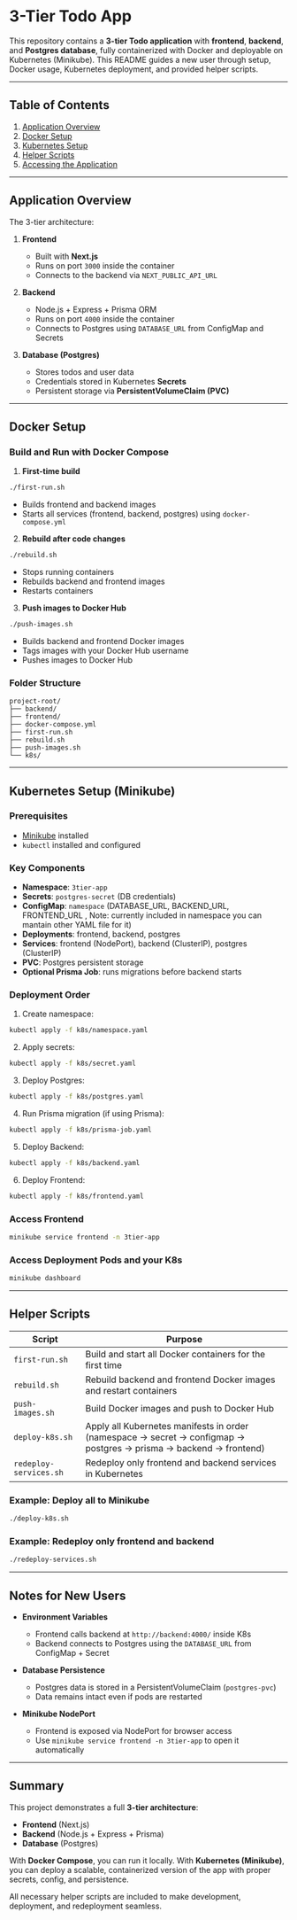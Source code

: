 
# 3-Tier Todo App

This repository contains a **3-tier Todo application** with **frontend**, **backend**, and **Postgres database**, fully containerized with Docker and deployable on Kubernetes (Minikube). This README guides a new user through setup, Docker usage, Kubernetes deployment, and provided helper scripts.

---

## Table of Contents
1. [Application Overview](#application-overview)
2. [Docker Setup](#docker-setup)
3. [Kubernetes Setup](#kubernetes-setup)
4. [Helper Scripts](#helper-scripts)
5. [Accessing the Application](#accessing-the-application)

---

## Application Overview

The 3-tier architecture:

1. **Frontend**
   - Built with **Next.js**
   - Runs on port `3000` inside the container
   - Connects to the backend via `NEXT_PUBLIC_API_URL`

2. **Backend**
   - Node.js + Express + Prisma ORM
   - Runs on port `4000` inside the container
   - Connects to Postgres using `DATABASE_URL` from ConfigMap and Secrets

3. **Database (Postgres)**
   - Stores todos and user data
   - Credentials stored in Kubernetes **Secrets**
   - Persistent storage via **PersistentVolumeClaim (PVC)**

---

## Docker Setup

### Build and Run with Docker Compose

1. **First-time build**
```bash
./first-run.sh
````

* Builds frontend and backend images
* Starts all services (frontend, backend, postgres) using `docker-compose.yml`

2. **Rebuild after code changes**

```bash
./rebuild.sh
```

* Stops running containers
* Rebuilds backend and frontend images
* Restarts containers

3. **Push images to Docker Hub**

```bash
./push-images.sh
```

* Builds backend and frontend Docker images
* Tags images with your Docker Hub username
* Pushes images to Docker Hub

### Folder Structure

```
project-root/
├── backend/
├── frontend/
├── docker-compose.yml
├── first-run.sh
├── rebuild.sh
├── push-images.sh
└── k8s/
```

---

## Kubernetes Setup (Minikube)

### Prerequisites

* [Minikube](https://minikube.sigs.k8s.io/docs/start/) installed
* `kubectl` installed and configured

### Key Components

* **Namespace**: `3tier-app`
* **Secrets**: `postgres-secret` (DB credentials)
* **ConfigMap**: `namespace` (DATABASE_URL, BACKEND_URL, FRONTEND_URL , Note: currently included in namespace you can mantain other YAML file for it)
* **Deployments**: frontend, backend, postgres
* **Services**: frontend (NodePort), backend (ClusterIP), postgres (ClusterIP)
* **PVC**: Postgres persistent storage
* **Optional Prisma Job**: runs migrations before backend starts

### Deployment Order

1. Create namespace:

```bash
kubectl apply -f k8s/namespace.yaml
```

2. Apply secrets:

```bash
kubectl apply -f k8s/secret.yaml
```

3. Deploy Postgres:

```bash
kubectl apply -f k8s/postgres.yaml
```

4. Run Prisma migration (if using Prisma):

```bash
kubectl apply -f k8s/prisma-job.yaml
```

5. Deploy Backend:

```bash
kubectl apply -f k8s/backend.yaml
```

6. Deploy Frontend:

```bash
kubectl apply -f k8s/frontend.yaml
```

### Access Frontend

```bash
minikube service frontend -n 3tier-app
```

### Access Deployment Pods and your K8s

```bash
minikube dashboard
```


---

## Helper Scripts

| Script                 | Purpose                                                                                                           |
| ---------------------- | ----------------------------------------------------------------------------------------------------------------- |
| `first-run.sh`         | Build and start all Docker containers for the first time                                                          |
| `rebuild.sh`           | Rebuild backend and frontend Docker images and restart containers                                                 |
| `push-images.sh`       | Build Docker images and push to Docker Hub                                                                        |
| `deploy-k8s.sh`        | Apply all Kubernetes manifests in order (namespace → secret → configmap → postgres → prisma → backend → frontend) |
| `redeploy-services.sh` | Redeploy only frontend and backend services in Kubernetes                                                         |

### Example: Deploy all to Minikube

```bash
./deploy-k8s.sh
```

### Example: Redeploy only frontend and backend

```bash
./redeploy-services.sh
```

---

## Notes for New Users

* **Environment Variables**

  * Frontend calls backend at `http://backend:4000/` inside K8s
  * Backend connects to Postgres using the `DATABASE_URL` from ConfigMap + Secret

* **Database Persistence**

  * Postgres data is stored in a PersistentVolumeClaim (`postgres-pvc`)
  * Data remains intact even if pods are restarted

* **Minikube NodePort**

  * Frontend is exposed via NodePort for browser access
  * Use `minikube service frontend -n 3tier-app` to open it automatically

---

## Summary

This project demonstrates a full **3-tier architecture**:

* **Frontend** (Next.js)
* **Backend** (Node.js + Express + Prisma)
* **Database** (Postgres)

With **Docker Compose**, you can run it locally.
With **Kubernetes (Minikube)**, you can deploy a scalable, containerized version of the app with proper secrets, config, and persistence.

All necessary helper scripts are included to make development, deployment, and redeployment seamless.

```